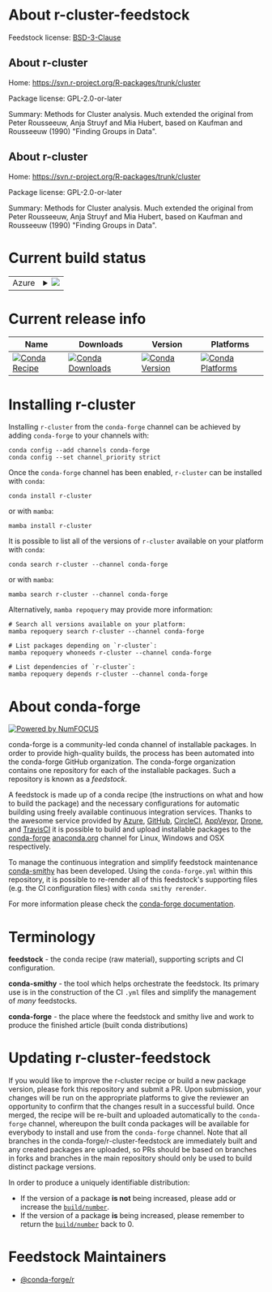 About r-cluster-feedstock
=========================

Feedstock license: [BSD-3-Clause](https://github.com/conda-forge/r-cluster-feedstock/blob/main/LICENSE.txt)


About r-cluster
---------------

Home: https://svn.r-project.org/R-packages/trunk/cluster

Package license: GPL-2.0-or-later

Summary: Methods for Cluster analysis.  Much extended the original from Peter Rousseeuw, Anja Struyf and Mia Hubert, based on Kaufman and Rousseeuw (1990) "Finding Groups in Data".

About r-cluster
---------------

Home: https://svn.r-project.org/R-packages/trunk/cluster

Package license: GPL-2.0-or-later

Summary: Methods for Cluster analysis.  Much extended the original from Peter Rousseeuw, Anja Struyf and Mia Hubert, based on Kaufman and Rousseeuw (1990) "Finding Groups in Data".

Current build status
====================


<table>
    
  <tr>
    <td>Azure</td>
    <td>
      <details>
        <summary>
          <a href="https://dev.azure.com/conda-forge/feedstock-builds/_build/latest?definitionId=1038&branchName=main">
            <img src="https://dev.azure.com/conda-forge/feedstock-builds/_apis/build/status/r-cluster-feedstock?branchName=main">
          </a>
        </summary>
        <table>
          <thead><tr><th>Variant</th><th>Status</th></tr></thead>
          <tbody><tr>
              <td>linux_64_r_base4.3</td>
              <td>
                <a href="https://dev.azure.com/conda-forge/feedstock-builds/_build/latest?definitionId=1038&branchName=main">
                  <img src="https://dev.azure.com/conda-forge/feedstock-builds/_apis/build/status/r-cluster-feedstock?branchName=main&jobName=linux&configuration=linux%20linux_64_r_base4.3" alt="variant">
                </a>
              </td>
            </tr><tr>
              <td>linux_64_r_base4.4</td>
              <td>
                <a href="https://dev.azure.com/conda-forge/feedstock-builds/_build/latest?definitionId=1038&branchName=main">
                  <img src="https://dev.azure.com/conda-forge/feedstock-builds/_apis/build/status/r-cluster-feedstock?branchName=main&jobName=linux&configuration=linux%20linux_64_r_base4.4" alt="variant">
                </a>
              </td>
            </tr><tr>
              <td>linux_aarch64_r_base4.3</td>
              <td>
                <a href="https://dev.azure.com/conda-forge/feedstock-builds/_build/latest?definitionId=1038&branchName=main">
                  <img src="https://dev.azure.com/conda-forge/feedstock-builds/_apis/build/status/r-cluster-feedstock?branchName=main&jobName=linux&configuration=linux%20linux_aarch64_r_base4.3" alt="variant">
                </a>
              </td>
            </tr><tr>
              <td>linux_aarch64_r_base4.4</td>
              <td>
                <a href="https://dev.azure.com/conda-forge/feedstock-builds/_build/latest?definitionId=1038&branchName=main">
                  <img src="https://dev.azure.com/conda-forge/feedstock-builds/_apis/build/status/r-cluster-feedstock?branchName=main&jobName=linux&configuration=linux%20linux_aarch64_r_base4.4" alt="variant">
                </a>
              </td>
            </tr><tr>
              <td>linux_ppc64le_r_base4.3</td>
              <td>
                <a href="https://dev.azure.com/conda-forge/feedstock-builds/_build/latest?definitionId=1038&branchName=main">
                  <img src="https://dev.azure.com/conda-forge/feedstock-builds/_apis/build/status/r-cluster-feedstock?branchName=main&jobName=linux&configuration=linux%20linux_ppc64le_r_base4.3" alt="variant">
                </a>
              </td>
            </tr><tr>
              <td>linux_ppc64le_r_base4.4</td>
              <td>
                <a href="https://dev.azure.com/conda-forge/feedstock-builds/_build/latest?definitionId=1038&branchName=main">
                  <img src="https://dev.azure.com/conda-forge/feedstock-builds/_apis/build/status/r-cluster-feedstock?branchName=main&jobName=linux&configuration=linux%20linux_ppc64le_r_base4.4" alt="variant">
                </a>
              </td>
            </tr><tr>
              <td>osx_64_r_base4.3</td>
              <td>
                <a href="https://dev.azure.com/conda-forge/feedstock-builds/_build/latest?definitionId=1038&branchName=main">
                  <img src="https://dev.azure.com/conda-forge/feedstock-builds/_apis/build/status/r-cluster-feedstock?branchName=main&jobName=osx&configuration=osx%20osx_64_r_base4.3" alt="variant">
                </a>
              </td>
            </tr><tr>
              <td>osx_64_r_base4.4</td>
              <td>
                <a href="https://dev.azure.com/conda-forge/feedstock-builds/_build/latest?definitionId=1038&branchName=main">
                  <img src="https://dev.azure.com/conda-forge/feedstock-builds/_apis/build/status/r-cluster-feedstock?branchName=main&jobName=osx&configuration=osx%20osx_64_r_base4.4" alt="variant">
                </a>
              </td>
            </tr><tr>
              <td>osx_arm64_r_base4.3</td>
              <td>
                <a href="https://dev.azure.com/conda-forge/feedstock-builds/_build/latest?definitionId=1038&branchName=main">
                  <img src="https://dev.azure.com/conda-forge/feedstock-builds/_apis/build/status/r-cluster-feedstock?branchName=main&jobName=osx&configuration=osx%20osx_arm64_r_base4.3" alt="variant">
                </a>
              </td>
            </tr><tr>
              <td>osx_arm64_r_base4.4</td>
              <td>
                <a href="https://dev.azure.com/conda-forge/feedstock-builds/_build/latest?definitionId=1038&branchName=main">
                  <img src="https://dev.azure.com/conda-forge/feedstock-builds/_apis/build/status/r-cluster-feedstock?branchName=main&jobName=osx&configuration=osx%20osx_arm64_r_base4.4" alt="variant">
                </a>
              </td>
            </tr><tr>
              <td>win_64_r_base4.3</td>
              <td>
                <a href="https://dev.azure.com/conda-forge/feedstock-builds/_build/latest?definitionId=1038&branchName=main">
                  <img src="https://dev.azure.com/conda-forge/feedstock-builds/_apis/build/status/r-cluster-feedstock?branchName=main&jobName=win&configuration=win%20win_64_r_base4.3" alt="variant">
                </a>
              </td>
            </tr><tr>
              <td>win_64_r_base4.4</td>
              <td>
                <a href="https://dev.azure.com/conda-forge/feedstock-builds/_build/latest?definitionId=1038&branchName=main">
                  <img src="https://dev.azure.com/conda-forge/feedstock-builds/_apis/build/status/r-cluster-feedstock?branchName=main&jobName=win&configuration=win%20win_64_r_base4.4" alt="variant">
                </a>
              </td>
            </tr>
          </tbody>
        </table>
      </details>
    </td>
  </tr>
</table>

Current release info
====================

| Name | Downloads | Version | Platforms |
| --- | --- | --- | --- |
| [![Conda Recipe](https://img.shields.io/badge/recipe-r--cluster-green.svg)](https://anaconda.org/conda-forge/r-cluster) | [![Conda Downloads](https://img.shields.io/conda/dn/conda-forge/r-cluster.svg)](https://anaconda.org/conda-forge/r-cluster) | [![Conda Version](https://img.shields.io/conda/vn/conda-forge/r-cluster.svg)](https://anaconda.org/conda-forge/r-cluster) | [![Conda Platforms](https://img.shields.io/conda/pn/conda-forge/r-cluster.svg)](https://anaconda.org/conda-forge/r-cluster) |

Installing r-cluster
====================

Installing `r-cluster` from the `conda-forge` channel can be achieved by adding `conda-forge` to your channels with:

```
conda config --add channels conda-forge
conda config --set channel_priority strict
```

Once the `conda-forge` channel has been enabled, `r-cluster` can be installed with `conda`:

```
conda install r-cluster
```

or with `mamba`:

```
mamba install r-cluster
```

It is possible to list all of the versions of `r-cluster` available on your platform with `conda`:

```
conda search r-cluster --channel conda-forge
```

or with `mamba`:

```
mamba search r-cluster --channel conda-forge
```

Alternatively, `mamba repoquery` may provide more information:

```
# Search all versions available on your platform:
mamba repoquery search r-cluster --channel conda-forge

# List packages depending on `r-cluster`:
mamba repoquery whoneeds r-cluster --channel conda-forge

# List dependencies of `r-cluster`:
mamba repoquery depends r-cluster --channel conda-forge
```


About conda-forge
=================

[![Powered by
NumFOCUS](https://img.shields.io/badge/powered%20by-NumFOCUS-orange.svg?style=flat&colorA=E1523D&colorB=007D8A)](https://numfocus.org)

conda-forge is a community-led conda channel of installable packages.
In order to provide high-quality builds, the process has been automated into the
conda-forge GitHub organization. The conda-forge organization contains one repository
for each of the installable packages. Such a repository is known as a *feedstock*.

A feedstock is made up of a conda recipe (the instructions on what and how to build
the package) and the necessary configurations for automatic building using freely
available continuous integration services. Thanks to the awesome service provided by
[Azure](https://azure.microsoft.com/en-us/services/devops/), [GitHub](https://github.com/),
[CircleCI](https://circleci.com/), [AppVeyor](https://www.appveyor.com/),
[Drone](https://cloud.drone.io/welcome), and [TravisCI](https://travis-ci.com/)
it is possible to build and upload installable packages to the
[conda-forge](https://anaconda.org/conda-forge) [anaconda.org](https://anaconda.org/)
channel for Linux, Windows and OSX respectively.

To manage the continuous integration and simplify feedstock maintenance
[conda-smithy](https://github.com/conda-forge/conda-smithy) has been developed.
Using the ``conda-forge.yml`` within this repository, it is possible to re-render all of
this feedstock's supporting files (e.g. the CI configuration files) with ``conda smithy rerender``.

For more information please check the [conda-forge documentation](https://conda-forge.org/docs/).

Terminology
===========

**feedstock** - the conda recipe (raw material), supporting scripts and CI configuration.

**conda-smithy** - the tool which helps orchestrate the feedstock.
                   Its primary use is in the construction of the CI ``.yml`` files
                   and simplify the management of *many* feedstocks.

**conda-forge** - the place where the feedstock and smithy live and work to
                  produce the finished article (built conda distributions)


Updating r-cluster-feedstock
============================

If you would like to improve the r-cluster recipe or build a new
package version, please fork this repository and submit a PR. Upon submission,
your changes will be run on the appropriate platforms to give the reviewer an
opportunity to confirm that the changes result in a successful build. Once
merged, the recipe will be re-built and uploaded automatically to the
`conda-forge` channel, whereupon the built conda packages will be available for
everybody to install and use from the `conda-forge` channel.
Note that all branches in the conda-forge/r-cluster-feedstock are
immediately built and any created packages are uploaded, so PRs should be based
on branches in forks and branches in the main repository should only be used to
build distinct package versions.

In order to produce a uniquely identifiable distribution:
 * If the version of a package **is not** being increased, please add or increase
   the [``build/number``](https://docs.conda.io/projects/conda-build/en/latest/resources/define-metadata.html#build-number-and-string).
 * If the version of a package **is** being increased, please remember to return
   the [``build/number``](https://docs.conda.io/projects/conda-build/en/latest/resources/define-metadata.html#build-number-and-string)
   back to 0.

Feedstock Maintainers
=====================

* [@conda-forge/r](https://github.com/conda-forge/r/)

